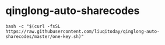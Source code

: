 # qinglong-auto-sharecodes

```
bash -c "$(curl -fsSL https://raw.githubusercontent.com/liuqitoday/qinglong-auto-sharecodes/master/one-key.sh)"
```
